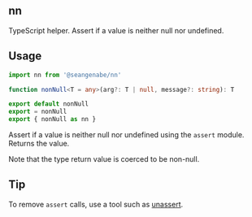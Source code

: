 ## nn

TypeScript helper. Assert if a value is neither null nor undefined.

## Usage

```typescript
import nn from '@seangenabe/nn'
```

```typescript
function nonNull<T = any>(arg?: T | null, message?: string): T

export default nonNull
export = nonNull
export { nonNull as nn }
```

Assert if a value is neither null nor undefined using the `assert` module. Returns the value.

Note that the type return value is coerced to be non-null.

## Tip

To remove `assert` calls, use a tool such as [unassert](https://github.com/unassert-js/unassert).
